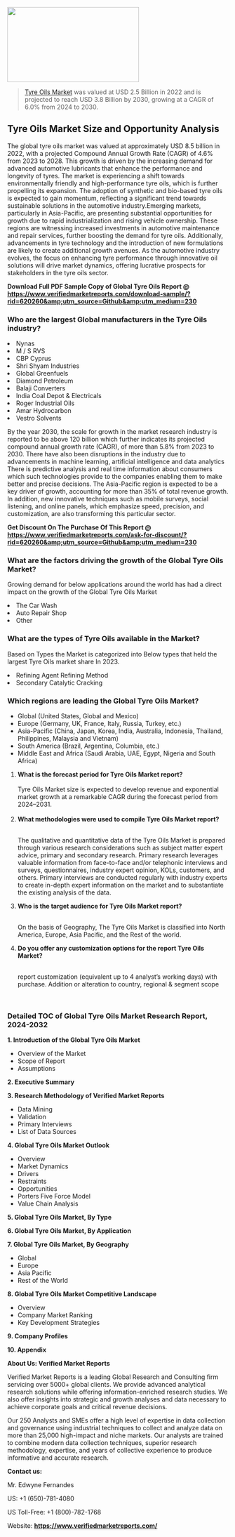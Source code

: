 <img src="https://ffe5etoiles.com/wp-content/uploads/2024/12/MST1-300x171.png" alt="" width="300" height="171" class="alignnone size-medium wp-image-20088" /><blockquote><p><p><a href="https://www.verifiedmarketreports.com/download-sample/?rid=620260&utm_source=Github&utm_medium=230" target="_blank">Tyre Oils Market</a> was valued at USD 2.5 Billion in 2022 and is projected to reach USD 3.8 Billion by 2030, growing at a CAGR of 6.0% from 2024 to 2030.</p></blockquote><p><h2>Tyre Oils Market Size and Opportunity Analysis</h2>The global tyre oils market was valued at approximately USD 8.5 billion in 2022, with a projected Compound Annual Growth Rate (CAGR) of 4.6% from 2023 to 2028. This growth is driven by the increasing demand for advanced automotive lubricants that enhance the performance and longevity of tyres. The market is experiencing a shift towards environmentally friendly and high-performance tyre oils, which is further propelling its expansion. The adoption of synthetic and bio-based tyre oils is expected to gain momentum, reflecting a significant trend towards sustainable solutions in the automotive industry.Emerging markets, particularly in Asia-Pacific, are presenting substantial opportunities for growth due to rapid industrialization and rising vehicle ownership. These regions are witnessing increased investments in automotive maintenance and repair services, further boosting the demand for tyre oils. Additionally, advancements in tyre technology and the introduction of new formulations are likely to create additional growth avenues. As the automotive industry evolves, the focus on enhancing tyre performance through innovative oil solutions will drive market dynamics, offering lucrative prospects for stakeholders in the tyre oils sector.</p><p class=""><strong>Download Full PDF Sample Copy of Global Tyre Oils Report @ <a href="https://www.verifiedmarketreports.com/download-sample/?rid=620260&amp;utm_source=Github&amp;utm_medium=230" target="_blank">https://www.verifiedmarketreports.com/download-sample/?rid=620260&amp;utm_source=Github&amp;utm_medium=230</a></strong></p><h3 id="" class="">Who are the largest Global manufacturers in the Tyre Oils industry?</h3><p><li>Nynas</li><li> M / S RVS</li><li> CBP Cyprus</li><li> Shri Shyam Industries</li><li> Global Greenfuels</li><li> Diamond Petroleum</li><li> Balaji Converters</li><li> India Coal Depot & Electricals</li><li> Roger Industrial Oils</li><li> Amar Hydrocarbon</li><li> Vestro Solvents</li></p><div class=""><div class="" dir="" data-message-author-role="" data-message-id="" data-message-model-slug=""><div class=""><div class=""><div class=""><div class="" dir="" data-message-author-role="" data-message-id="" data-message-model-slug=""><div class=""><div class=""><p>By the year 2030, the scale for growth in the market research industry is reported to be above 120 billion which further indicates its projected compound annual growth rate (CAGR), of more than 5.8% from 2023 to 2030. There have also been disruptions in the industry due to advancements in machine learning, artificial intelligence and data analytics There is predictive analysis and real time information about consumers which such technologies provide to the companies enabling them to make better and precise decisions. The Asia-Pacific region is expected to be a key driver of growth, accounting for more than 35% of total revenue growth. In addition, new innovative techniques such as mobile surveys, social listening, and online panels, which emphasize speed, precision, and customization, are also transforming this particular sector.</p><p><strong>Get Discount On The Purchase Of This Report @&nbsp; <a href="https://www.verifiedmarketreports.com/ask-for-discount/?rid=620260&amp;utm_source=Github&amp;utm_medium=230" target="_blank">https://www.verifiedmarketreports.com/ask-for-discount/?rid=620260&amp;utm_source=Github&amp;utm_medium=230</a></strong></p></div></div></div></div></div></div></div></div><h3 id="" class="">What are the factors driving the growth of the Global Tyre Oils Market?</h3><p id="" class="">Growing demand for below applications around the world has had a direct impact on the growth of the Global Tyre Oils Market</p><p id="" class=""><li>The Car Wash</li><li> Auto Repair Shop</li><li> Other</li></p><h3 id="" class="">What are the types of Tyre Oils available in the Market?</h3><p id="" class="">Based on Types the Market is categorized into Below types that held the largest Tyre Oils market share In 2023.</p><p id="" class=""><li>Refining Agent Refining Method</li><li> Secondary Catalytic Cracking</li></p><h3 id="" class="">Which regions are leading the Global Tyre Oils Market?</h3><ul><li>Global (United States, Global and Mexico)</li><li>Europe (Germany, UK, France, Italy, Russia, Turkey, etc.)</li><li>Asia-Pacific (China, Japan, Korea, India, Australia, Indonesia, Thailand, Philippines, Malaysia and Vietnam)</li><li>South America (Brazil, Argentina, Columbia, etc.)</li><li>Middle East and Africa (Saudi Arabia, UAE, Egypt, Nigeria and South Africa)</li></ul><p><ol><li><strong>What is the forecast period for Tyre Oils Market report?<br /></strong><br /><span data-sheets-root="1" data-sheets-value="{&quot;1&quot;:2,&quot;2&quot;:&quot;XXXX size is expected to develop revenue and exponential market growth at a remarkable CAGR during the forecast period from 2024&ndash;2030.&quot;}" data-sheets-userformat="{&quot;2&quot;:12674,&quot;4&quot;:{&quot;1&quot;:2,&quot;2&quot;:16776960},&quot;10&quot;:2,&quot;11&quot;:0,&quot;15&quot;:&quot;Arial&quot;,&quot;16&quot;:12}">Tyre Oils Market size is expected to develop revenue and exponential market growth at a remarkable CAGR during the forecast period from 2024&ndash;2031.</span><br /><br /></li><li><strong>What methodologies were used to compile Tyre Oils Market report?<br /><br /></strong><p>The qualitative and quantitative data of the&nbsp;Tyre Oils Market is prepared through various research considerations such as subject matter expert advice, primary and secondary research. Primary research leverages valuable information from face-to-face and/or telephonic interviews and surveys, questionnaires, industry expert opinion, KOLs, customers, and others. Primary interviews are conducted regularly with industry experts to create in-depth expert information on the market and to substantiate the existing analysis of the data.&nbsp;</p></li><li><strong>Who is the target audience for Tyre Oils Market report?<br /><br /></strong><p>On the basis of Geography, The&nbsp;Tyre Oils Market is classified into North America, Europe, Asia Pacific, and the Rest of the world.</p></li><li><strong>Do you offer any customization options for the report Tyre Oils Market?<br /><br /></strong><p>report customization (equivalent up to 4 analyst&rsquo;s working days) with purchase. Addition or alteration to country, regional &amp; segment scope</p><p>&nbsp;</p></li></ol></p><h3 id="" class="">Detailed TOC of Global Tyre Oils Market Research Report, 2024-2032</h3><p id="" class=""><strong>1. Introduction of the Global Tyre Oils Market</strong></p><ul><li>Overview of the Market</li><li>Scope of Report</li><li>Assumptions</li></ul><p id="" class=""><strong>2. Executive Summary</strong></p><p id="" class=""><strong>3. Research Methodology of&nbsp;Verified Market Reports</strong></p><ul><li>Data Mining</li><li>Validation</li><li>Primary Interviews</li><li>List of Data Sources</li></ul><p id="" class=""><strong>4. Global Tyre Oils Market Outlook</strong></p><ul><li>Overview</li><li>Market Dynamics</li><li>Drivers</li><li>Restraints</li><li>Opportunities</li><li>Porters Five Force Model</li><li>Value Chain Analysis</li></ul><p id="" class=""><strong>5. Global Tyre Oils Market, By&nbsp;Type</strong></p><p id="" class=""><strong>6. Global Tyre Oils Market, By Application</strong></p><p id="" class=""><strong>7. Global Tyre Oils Market, By Geography</strong></p><ul><li>Global</li><li>Europe</li><li>Asia Pacific</li><li>Rest of the World</li></ul><p id="" class=""><strong>8. Global Tyre Oils Market Competitive Landscape</strong></p><ul><li>Overview</li><li>Company Market Ranking</li><li>Key Development Strategies</li></ul><p id="" class=""><strong>9. Company Profiles</strong></p><p id="" class=""><strong>10. Appendix</strong></p><p id="" class=""><strong>About Us: Verified Market Reports</strong></p><p id="" class="">Verified Market Reports is a leading Global Research and Consulting firm servicing over 5000+ global clients. We provide advanced analytical research solutions while offering information-enriched research studies. We also offer insights into strategic and growth analyses and data necessary to achieve corporate goals and critical revenue decisions.</p><p id="" class="">Our 250 Analysts and SMEs offer a high level of expertise in data collection and governance using industrial techniques to collect and analyze data on more than 25,000 high-impact and niche markets. Our analysts are trained to combine modern data collection techniques, superior research methodology, expertise, and years of collective experience to produce informative and accurate research.</p><p id="" class=""><strong>Contact us:</strong></p><p id="" class="">Mr. Edwyne Fernandes</p><p id="" class="">US: +1 (650)-781-4080</p><p id="" class="">US Toll-Free: +1 (800)-782-1768</p><p id="" class="">Website: <a target="" data-test-app-aware-link=""><strong>https://www.verifiedmarketreports.com/</strong></a></p>
